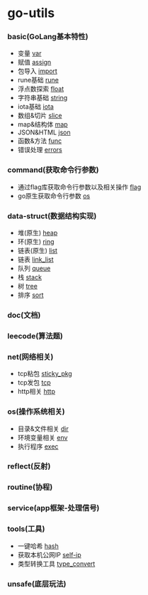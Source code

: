 # go-utils

### basic(GoLang基本特性)

- 变量 [var](./basic/L-var)
- 赋值 [assign](./basic/L-assign)
- 包导入 [import](./basic/L-import)
- rune基础 [rune](./basic/L-rune)
- 浮点数探索 [float](./basic/L-float)
- 字符串基础 [string](./basic/L-string)
- iota基础 [iota](./basic/L-iota)
- 数组&切片 [slice](./basic/L-slice)
- map&结构体 [map](./basic/L-map)
- JSON&HTML [json](./basic/L-json)
- 函数&方法 [func](./basic/L-function)
- 错误处理 [errors](./basic/L-errors)

### command(获取命令行参数)

- 通过flag库获取命令行参数以及相关操作 [flag](./command/flag/)
- go原生获取命令行参数 [os](./command/os)

### data-struct(数据结构实现)

- 堆(原生) [heap](./data_struct/heap)
- 环(原生) [ring](./data_struct/ring)
- 链表(原生) [list](./data_struct/list)
- 链表 [link_list](./data_struct/link_list)
- 队列 [queue](./data_struct/link_list)
- 栈 [stack](./data_struct/stack)
- 树 [tree](./data_struct/tree)
- 排序 [sort](./data_struct/sort)

### doc(文档)

### leecode(算法题)

### net(网络相关)

- tcp粘包 [sticky_pkg](./net/sticky_pkg)
- tcp发包 [tcp](./net/tcp)
- http相关 [http](./net/http)

### os(操作系统相关)

- 目录&文件相关 [dir](./os/dir)
- 环境变量相关 [env](./os/env)
- 执行程序 [exec](./os/exec)

### reflect(反射)

### routine(协程)

### service(app框架-处理信号)

### tools(工具)

- 一键哈希 [hash](./tools/hash)
- 获取本机公网IP [self-ip](./tools/self-ip)
- 类型转换工具 [type_convert](./tools/type_convert)

### unsafe(底层玩法)